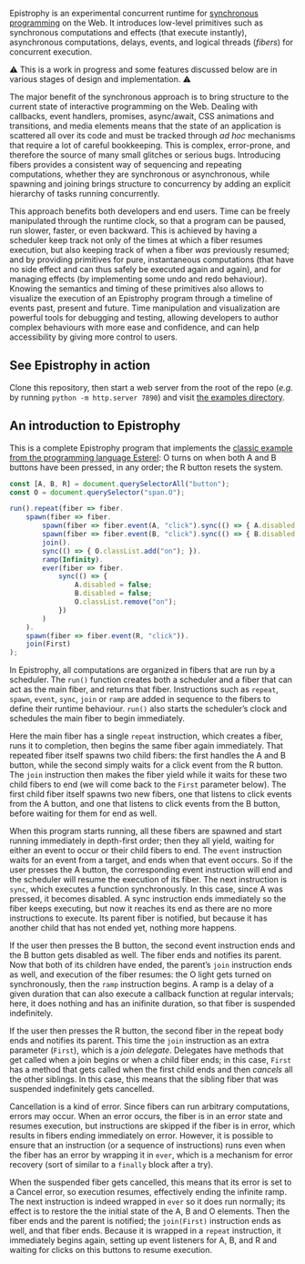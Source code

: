 Epistrophy is an experimental concurrent runtime for [synchronous
programming](https://en.wikipedia.org/wiki/Synchronous_programming_language)
on the Web. It introduces low-level primitives such as synchronous computations
and effects (that execute instantly), asynchronous computations, delays,
events, and logical threads (_fibers_) for concurrent execution.

⚠️ This is a work in progress and some features discussed below are in various
stages of design and implementation. ⚠️

The major benefit of the synchronous approach is to bring structure to
the current state of interactive programming on the Web. Dealing with callbacks,
event handlers, promises, async/await, CSS animations and transitions, and media
elements means that the state of an application is scattered all over its code
and must be tracked through _ad hoc_ mechanisms that require a lot of careful
bookkeeping. This is complex, error-prone, and therefore the source of many
small glitches or serious bugs. Introducing fibers provides a consistent way of
sequencing and repeating computations, whether they are synchronous or
asynchronous, while spawning and joining brings structure to concurrency by
adding an explicit hierarchy of tasks running concurrently.

This approach benefits both developers and end users. Time can be freely
manipulated through the runtime clock, so that a program can be paused, run
slower, faster, or even backward. This is achieved by having a scheduler keep
track not only of the times at which a fiber resumes execution, but also
keeping track of when a fiber _was_ previously resumed; and by providing
primitives for pure, instantaneous computations (that have no side effect and
can thus safely be executed again and again), and for managing effects (by
implementing some undo and redo behaviour). Knowing the semantics and timing of
these primitives also allows to visualize the execution of an Epistrophy
program through a timeline of events past, present and future. Time
manipulation and visualization are powerful tools for debugging and testing,
allowing developers to author complex behaviours with more ease and confidence,
and can help accessibility by giving more control to users.

## See Epistrophy in action

Clone this repository, then start a web server from the root of the repo
(_e.g._ by running `python -m http.server 7890`) and visit
[the examples directory](http://localhost:7890/examples/).

## An introduction to Epistrophy

This is a complete Epistrophy program that implements the [classic example from
the programming language Esterel](https://en.wikipedia.org/wiki/Esterel#Example_(ABRO)):
O turns on when both A and B buttons have been pressed, in any order; the R
button resets the system.

```js
const [A, B, R] = document.querySelectorAll("button");
const O = document.querySelector("span.O");

run().repeat(fiber => fiber.
    spawn(fiber => fiber.
        spawn(fiber => fiber.event(A, "click").sync(() => { A.disabled = true; })).
        spawn(fiber => fiber.event(B, "click").sync(() => { B.disabled = true; })).
        join().
        sync(() => { O.classList.add("on"); }).
        ramp(Infinity).
        ever(fiber => fiber.
            sync(() => {
                A.disabled = false;
                B.disabled = false;
                O.classList.remove("on");
            })
        )
    ).
    spawn(fiber => fiber.event(R, "click")).
    join(First)
);
```

In Epistrophy, all computations are organized in fibers that are run by a
scheduler. The `run()` function creates both a scheduler and a fiber that can
act as the main fiber, and returns that fiber. Instructions such as `repeat`,
`spawn`, `event`, `sync`, `join` or `ramp` are added in sequence to the fibers
to define their runtime behaviour. `run()` also starts the scheduler’s clock
and schedules the main fiber to begin immediately.

Here the main fiber has a single `repeat` instruction, which creates a fiber,
runs it to completion, then begins the same fiber again immediately. That
repeated fiber itself spawns two child fibers: the first handles the A and B
button, while the second simply waits for a click event from the R button. The
`join` instruction then makes the fiber yield while it waits for these two
child fibers to end (we will come back to the `First` parameter below). The
first child fiber itself spawns two new fibers, one that listens to click
events from the A button, and one that listens to click events from the B
button, before waiting for them for end as well.

When this program starts running, all these fibers are spawned and start
running immediately in depth-first order; then they all yield, waiting for
either an event to occur or their child fibers to end. The `event` instruction
waits for an event from a target, and ends when that event occurs. So if the
user presses the A button, the corresponding event instruction will end and the
scheduler will resume the execution of its fiber. The next instruction is
`sync`, which executes a function synchronously. In this case, since A was
pressed, it becomes disabled. A sync instruction ends immediately so the fiber
keeps executing, but now it reaches its end as there are no more instructions
to execute. Its parent fiber is notified, but because it has another child that
has not ended yet, nothing more happens.

If the user then presses the B button, the second event instruction ends and
the B button gets disabled as well. The fiber ends and notifies its parent.
Now that both of its children have ended, the parent’s `join` instruction ends
as well, and execution of the fiber resumes: the O light gets turned on
synchronously, then the `ramp` instruction begins. A ramp is a delay of a given
duration that can also execute a callback function at regular intervals; here,
it does nothing and has an inifinite duration, so that fiber is suspended
indefinitely.

If the user then presses the R button, the second fiber in the repeat body ends
and notifies its parent. This time the `join` instruction as an extra parameter
(`First`), which is a _join delegate_. Delegates have methods that get called
when a join begins or when a child fiber ends; in this case, `First` has a
method that gets called when the first child ends and then _cancels_ all the
other siblings. In this case, this means that the sibling fiber that was
suspended indefinitely gets cancelled.

Cancellation is a kind of error. Since fibers can run arbitrary computations,
errors may occur. When an error occurs, the fiber is in an error state and
resumes execution, but instructions are skipped if the fiber is in error, which
results in fibers ending immediately on error. However, it is possible to
ensure that an instruction (or a sequence of instructions) runs even when the
fiber has an error by wrapping it in `ever`, which is a mechanism for error
recovery (sort of similar to a `finally` block after a try).

When the suspended fiber gets cancelled, this means that its error is set to a
Cancel error, so execution resumes, effectively ending the infinite ramp. The
next instruction is indeed wrapped in `ever` so it does run normally; its
effect is to restore the the initial state of the A, B and O elements. Then the
fiber ends and the parent is notified; the `join(First)` instruction ends as
well, and that fiber ends. Because it is wrapped in a `repeat` instruction,
it immediately begins again, setting up event listeners for A, B, and R and
waiting for clicks on this buttons to resume execution.
